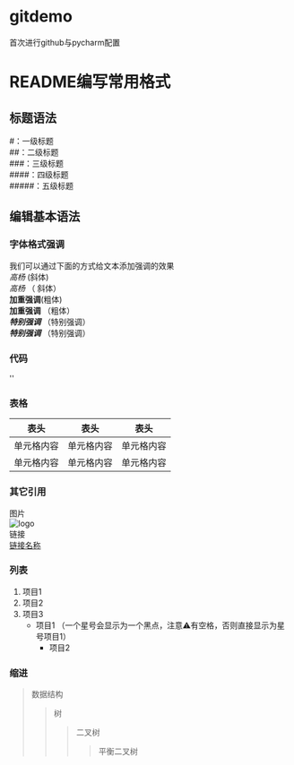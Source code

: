 # gitdemo
首次进行github与pycharm配置
# README编写常用格式
## 标题语法
#：一级标题  
##：二级标题  
###：三级标题  
####：四级标题  
#####：五级标题  
## 编辑基本语法
### 字体格式强调
我们可以通过下面的方式给文本添加强调的效果  
*高杨* (斜体)  
_高杨_ （ 斜体）  
**加重强调**(粗体)  
__加重强调__ （粗体）   
***特别强调*** （特别强调）  
___特别强调___ （特别强调）  

### 代码
'<hello world>'  
### 表格
  
  表头  | 表头  | 表头
 ---- | ----- | ------  
 单元格内容  | 单元格内容 | 单元格内容 
 单元格内容  | 单元格内容 | 单元格内容
 
 ### 其它引用
 图片  
![logo](https://www.baidu.com/img/bd_logo1.png)  
链接  
[链接名称](https://www.baidu.com/)   
### 列表

1. 项目1  
2. 项目2  
3. 项目3  
   * 项目1 （一个星号会显示为一个黑点，注意⚠️有空格，否则直接显示为星号项目1）   
      * 项目2    
### 缩进
>数据结构
>>树
>>>二叉树
>>>>平衡二叉树
